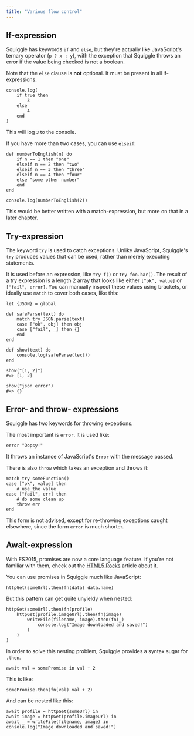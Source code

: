 ```yaml
---
title: "Various flow control"
---
```


## If-expression

Squiggle has keywords `if` and `else`, but they're actually like JavaScript's ternary operator (`p ? x : y`), with the exception that Squiggle throws an error if the value being checked is not a boolean.

Note that the `else` clause is **not** optional. It must be present in all if-expressions.

```squiggle
console.log(
    if true then
        3
    else
        4
    end
)
```

This will log `3` to the console.

If you have more than two cases, you can use `elseif`:

```squiggle
def numberToEnglish(n) do
    if n == 1 then "one"
    elseif n == 2 then "two"
    elseif n == 3 then "three"
    elseif n == 4 then "four"
    else "some other number"
    end
end

console.log(numberToEnglish(2))
```

This would be better written with a match-expression, but more on that in a
later chapter.

## Try-expression

The keyword `try` is used to catch exceptions. Unlike JavaScript, Squiggle's
`try` produces values that can be used, rather than merely executing statements.

It is used before an expression, like `try f()` or `try foo.bar()`. The result
of a try expression is a length 2 array that looks like either `["ok", value]`
or `["fail", error]`. You can manually inspect these values using brackets, or ideally use `match` to cover both cases, like this:

```squiggle
let {JSON} = global

def safeParse(text) do
    match try JSON.parse(text)
    case ["ok", obj] then obj
    case ["fail", _] then {}
    end
end

def show(text) do
    console.log(safeParse(text))
end

show("[1, 2]")
#=> [1, 2]

show("json error")
#=> {}
```

## Error- and throw- expressions

Squiggle has two keywords for throwing exceptions.

The most important is `error`. It is used like:

```squiggle
error "Oopsy!"
```

It throws an instance of JavaScript's `Error` with the message passed.

There is also `throw` which takes an exception and throws it:

```squiggle
match try someFunction()
case ["ok", value] then
    # use the value
case ["fail", err] then
    # do some clean up
    throw err
end
```

This form is not advised, except for re-throwing exceptions caught elsewhere, since the form `error` is much shorter.

## Await-expression

With ES2015, promises are now a core language feature. If you're not familiar with them, check out the [HTML5 Rocks][html5rocks] article about it.

You can use promises in Squiggle much like JavaScript:

```squiggle
httpGet(someUrl).then(fn(data) data.name)
```

But this pattern can get quite unyieldy when nested:

```squiggle
httpGet(someUrl).then(fn(profile)
    httpGet(profile.imageUrl).then(fn(image)
        writeFile(filename, image).then(fn(_)
            console.log("Image downloaded and saved!")
        )
    )
)
```

In order to solve this nesting problem, Squiggle provides a syntax sugar for `.then`.

```squiggle
await val = somePromise in val + 2
```

This is like:

```squiggle
somePromise.then(fn(val) val + 2)
```

And can be nested like this:

```squiggle
await profile = httpGet(someUrl) in
await image = httpGet(profile.imageUrl) in
await _ = writeFile(filename, image) in
console.log("Image downloaded and saved!")
```

[html5rocks]: http://www.html5rocks.com/en/tutorials/es6/promises/
